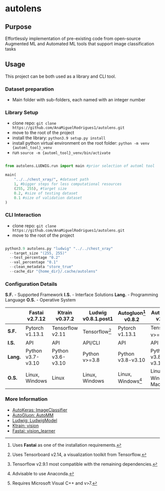 # autolens

## Purpose
Effortlessly implementation of pre-existing code from open-source Augmented ML and Automated ML tools that support image classification tasks

## Usage
This project can be both used as a library and CLI tool. 
### Dataset preparation
- Main folder with sub-folders, each named with an integer number
  
### Library Setup
- clone repo: `git clone https://github.com/AnaMiguelRodrigues1/autolens.git`
- move to the root of the project
- install the library: `python3.9 setup.py install`
- install python virtual environment on the root folder: `python -m venv {automl_tool}_venv`
- run `source -m {automl_tool}_venv/bin/activate`

````python

from autolens.LUDWIG.run import main #prior selection of automl tool

main(
    "../../chest_xray/", #dataset path 
    1, #bigger steps for less computational resources
    (255, 255), #target size
    0.2, #size of testing dataset
    0.1 #size of validation dataset
)

````

### CLI Interaction
- clone repo: `git clone https://github.com/AnaMiguelRodrigues1/autolens.git`
- move to the root of the project

````python

python3.9 autolens.py "ludwig" "../../chest_xray"
  --target_size "(255, 255)"
  --test_percentage "0.2"
  --val_percentage "0.1"
  --clean_metadata "store_true"
  --cache_dir "{home_dir}/.cache/autolens"

````

### Configuration Details
**S.F.** - Supported Framework
**I.S.** - Interface Solutions
**Lang.** - Programming Language
**O.S.** - Operative System

|                  | **Fastai v2.7.12** | **Ktrain v0.37.2** | **Ludwig v0.8.1.post1** | **Autogluon[^2] v0.8.2**| **Autokeras v1.1.0** |
|------------------|--------------------|--------------------|-------------------------|-------------------------|----------------------|
| **S.F.**         | Pytorch v1.13.1| Tensorflow v2.11 | Tensorflow[^1] | Pytorch v1.13.1   | Tensorflow v>=2.8.0[^3] |
| **I.S.**         | API           | API          | API/CLI          | API               | API           |
| **Lang.**        | Python v3.7-v3.10 | Python v3.6-v3.10 | Python v>=3.8 | Python v3.8-v3.10 | Python v3.8-v3.11 |
| **O.S.**         | Linux, Windows | Linux        | Linux, Windows   | Linux, Windows[^4] | Linux, Windows[^5], MacOS |

[^1]: Uses Tensorboard v2.14, a visualization toolkit from Tensorflow.
[^2]: Uses **Fastai** as one of the installation requirements.
[^3]: Tensorflow v2.9.1 most compatible with the remaining dependencies.
[^4]: Advisable to use Anaconda.
[^5]: Requires Microsoft Visual C++ and v>7.

### More Information
- [AutoKeras: ImageClassifier](https://auto.gluon.ai/stable/tutorials/multimodal/multimodal_prediction/beginner_multimodal.html)
- [AutoGluon: AutoMM](https://auto.gluon.ai/stable/tutorials/multimodal/multimodal_prediction/beginner_multimodal.html)
- [Ludwig: LudwigModel](https://auto.gluon.ai/stable/tutorials/multimodal/multimodal_prediction/beginner_multimodal.html)
- [Ktrain: vision](https://amaiya.github.io/ktrain/vision/index.html)
- [Fastai: vision_learner](https://docs.fast.ai/tutorial.vision.html)
